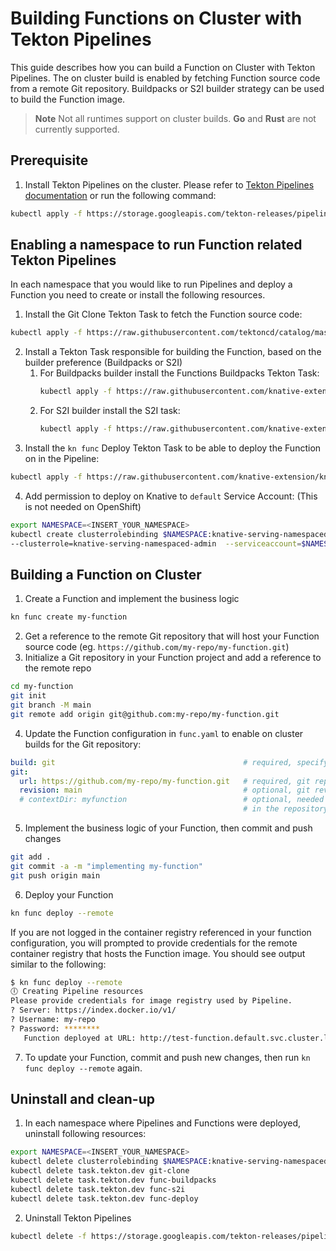 # Building Functions on Cluster with Tekton Pipelines

This guide describes how you can build a Function on Cluster with Tekton Pipelines. The on cluster build is enabled by fetching Function source code from a remote Git repository. Buildpacks or S2I builder strategy can be used to build the Function image.

> **Note**
> Not all runtimes support on cluster builds. **Go** and **Rust** are not currently supported.

## Prerequisite
1. Install Tekton Pipelines on the cluster. Please refer to [Tekton Pipelines documentation](https://github.com/tektoncd/pipeline/blob/main/docs/install.md) or run the following command:
```bash
kubectl apply -f https://storage.googleapis.com/tekton-releases/pipeline/previous/v0.42.0/release.yaml
```

## Enabling a namespace to run Function related Tekton Pipelines
In each namespace that you would like to run Pipelines and deploy a Function you need to create or install the following resources.
1. Install the Git Clone Tekton Task to fetch the Function source code:
```bash
kubectl apply -f https://raw.githubusercontent.com/tektoncd/catalog/master/task/git-clone/0.4/git-clone.yaml
```
2. Install a Tekton Task responsible for building the Function, based on the builder preference (Buildpacks or S2I)
   1. For Buildpacks builder install the Functions Buildpacks Tekton Task:
      ```bash
      kubectl apply -f https://raw.githubusercontent.com/knative-extension/kn-plugin-func/main/pkg/pipelines/resources/tekton/task/func-buildpacks/0.1/func-buildpacks.yaml
      ```
   2. For S2I builder install the S2I task:
      ```bash
      kubectl apply -f https://raw.githubusercontent.com/knative-extension/kn-plugin-func/main/pkg/pipelines/resources/tekton/task/func-s2i/0.1/func-s2i.yaml
      ```
3. Install the `kn func` Deploy Tekton Task to be able to deploy the Function on in the Pipeline:
```bash
kubectl apply -f https://raw.githubusercontent.com/knative-extension/kn-plugin-func/main/pkg/pipelines/resources/tekton/task/func-deploy/0.1/func-deploy.yaml
```
4. Add permission to deploy on Knative to `default` Service Account: (This is not needed on OpenShift)
```bash
export NAMESPACE=<INSERT_YOUR_NAMESPACE>
kubectl create clusterrolebinding $NAMESPACE:knative-serving-namespaced-admin \
--clusterrole=knative-serving-namespaced-admin  --serviceaccount=$NAMESPACE:default
```

## Building a Function on Cluster
1. Create a Function and implement the business logic
```bash
kn func create my-function
```
2. Get a reference to the remote Git repository that will host your Function source code (eg. `https://github.com/my-repo/my-function.git`)
3. Initialize a Git repository in your Function project and add a reference to the remote repo
```bash
cd my-function
git init
git branch -M main
git remote add origin git@github.com:my-repo/my-function.git
```
4. Update the Function configuration in `func.yaml` to enable on cluster builds for the Git repository:
```yaml
build: git                                          # required, specify `git` build type
git:
  url: https://github.com/my-repo/my-function.git   # required, git repository with the function source code
  revision: main                                    # optional, git revision to be used (branch, tag, commit)
  # contextDir: myfunction                          # optional, needed only if the function is not located
                                                    # in the repository root folder
```
5. Implement the business logic of your Function, then commit and push changes
```bash
git add .
git commit -a -m "implementing my-function"
git push origin main
```
6. Deploy your Function
```bash
kn func deploy --remote
```
If you are not logged in the container registry referenced in your function configuration,
you will prompted to provide credentials for the remote container registry that hosts the Function image. You should see output similar to the following:
```bash
$ kn func deploy --remote
🕕 Creating Pipeline resources
Please provide credentials for image registry used by Pipeline.
? Server: https://index.docker.io/v1/
? Username: my-repo
? Password: ********
   Function deployed at URL: http://test-function.default.svc.cluster.local
```

7. To update your Function, commit and push new changes, then run `kn func deploy --remote` again.

## Uninstall and clean-up
1. In each namespace where Pipelines and Functions were deployed, uninstall following resources:
```bash
export NAMESPACE=<INSERT_YOUR_NAMESPACE>
kubectl delete clusterrolebinding $NAMESPACE:knative-serving-namespaced-admin
kubectl delete task.tekton.dev git-clone
kubectl delete task.tekton.dev func-buildpacks
kubectl delete task.tekton.dev func-s2i
kubectl delete task.tekton.dev func-deploy
```
2. Uninstall Tekton Pipelines
```bash
kubectl delete -f https://storage.googleapis.com/tekton-releases/pipeline/latest/release.yaml
```
